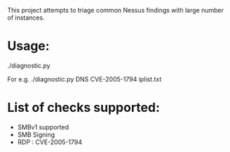 This project attempts to triage common Nessus findings with large number of instances.

# Usage:
./diagnostic.py <service> <check> <iplist>

For e.g. ./diagnostic.py DNS CVE-2005-1794 iplist.txt

# List of checks supported:
* SMBv1 supported
* SMB Signing
* RDP : CVE-2005-1794
